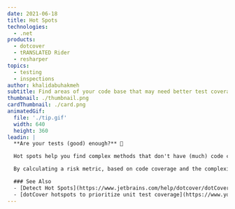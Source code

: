 ```yaml
---
date: 2021-06-18
title: Hot Spots
technologies:
  - .net
products:
  - dotcover
  - tRANSLATED Rider
  - resharper
topics:
  - testing
  - inspections
author: khalidabuhakmeh
subtitle: Find areas of your code base that may need better test coverage.
thumbnail: ./thumbnail.png
cardThumbnail: ./card.png
animatedGif:
  file: './tip.gif'
  width: 640
  height: 360
leadin: |
  **Are your tests (good) enough?** 🤔

  Hot spots help you find complex methods that don't have (much) code coverage.

  By calculating a risk metric, based on code coverage and the complexity of your code, dotCover's hot spots help you pinpoint areas that need more or better test coverage.

  ### See Also
  - [Detect Hot Spots](https://www.jetbrains.com/help/dotcover/dotCover__Detecting_Hot_Spots.html)
  - [dotCover hotspots to prioritize unit test coverage](https://www.youtube.com/watch?v=CK_cfwZp3BI)
---
```


